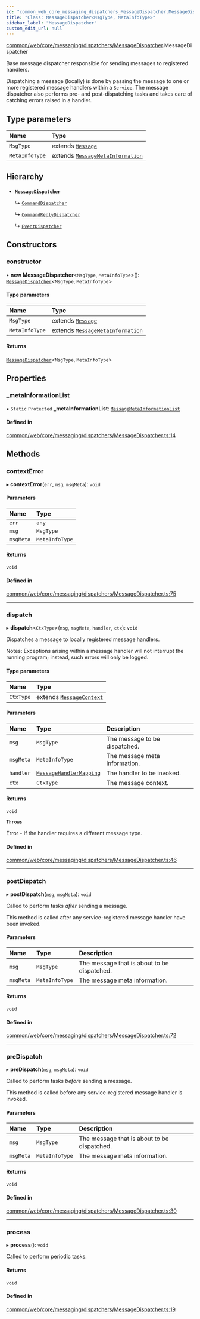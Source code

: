 ```yaml
---
id: "common_web_core_messaging_dispatchers_MessageDispatcher.MessageDispatcher"
title: "Class: MessageDispatcher<MsgType, MetaInfoType>"
sidebar_label: "MessageDispatcher"
custom_edit_url: null
---
```


[common/web/core/messaging/dispatchers/MessageDispatcher](../modules/common_web_core_messaging_dispatchers_MessageDispatcher.md).MessageDispatcher

Base message dispatcher responsible for sending messages to registered handlers.

Dispatching a message (locally) is done by passing the message to one or more registered message handlers within a ``Service``.
The message dispatcher also performs pre- and post-dispatching tasks and takes care of catching errors raised in a handler.

## Type parameters

| Name | Type |
| :------ | :------ |
| `MsgType` | extends [`Message`](common_web_core_messaging_Message.Message.md) |
| `MetaInfoType` | extends [`MessageMetaInformation`](common_web_core_messaging_meta_MessageMetaInformation.MessageMetaInformation.md) |

## Hierarchy

- **`MessageDispatcher`**

  ↳ [`CommandDispatcher`](common_web_core_messaging_dispatchers_CommandDispatcher.CommandDispatcher.md)

  ↳ [`CommandReplyDispatcher`](common_web_core_messaging_dispatchers_CommandReplyDispatcher.CommandReplyDispatcher.md)

  ↳ [`EventDispatcher`](common_web_core_messaging_dispatchers_EventDispatcher.EventDispatcher.md)

## Constructors

### constructor

• **new MessageDispatcher**<`MsgType`, `MetaInfoType`\>(): [`MessageDispatcher`](common_web_core_messaging_dispatchers_MessageDispatcher.MessageDispatcher.md)<`MsgType`, `MetaInfoType`\>

#### Type parameters

| Name | Type |
| :------ | :------ |
| `MsgType` | extends [`Message`](common_web_core_messaging_Message.Message.md) |
| `MetaInfoType` | extends [`MessageMetaInformation`](common_web_core_messaging_meta_MessageMetaInformation.MessageMetaInformation.md) |

#### Returns

[`MessageDispatcher`](common_web_core_messaging_dispatchers_MessageDispatcher.MessageDispatcher.md)<`MsgType`, `MetaInfoType`\>

## Properties

### \_metaInformationList

▪ `Static` `Protected` **\_metaInformationList**: [`MessageMetaInformationList`](common_web_core_messaging_meta_MessageMetaInformationList.MessageMetaInformationList.md)

#### Defined in

[common/web/core/messaging/dispatchers/MessageDispatcher.ts:14](https://github.com/Soroush9978/rds-ng/blob/3365237/src/common/web/core/messaging/dispatchers/MessageDispatcher.ts#L14)

## Methods

### contextError

▸ **contextError**(`err`, `msg`, `msgMeta`): `void`

#### Parameters

| Name | Type |
| :------ | :------ |
| `err` | `any` |
| `msg` | `MsgType` |
| `msgMeta` | `MetaInfoType` |

#### Returns

`void`

#### Defined in

[common/web/core/messaging/dispatchers/MessageDispatcher.ts:75](https://github.com/Soroush9978/rds-ng/blob/3365237/src/common/web/core/messaging/dispatchers/MessageDispatcher.ts#L75)

___

### dispatch

▸ **dispatch**<`CtxType`\>(`msg`, `msgMeta`, `handler`, `ctx`): `void`

Dispatches a message to locally registered message handlers.

Notes:
    Exceptions arising within a message handler will not interrupt the running program; instead, such errors will only be logged.

#### Type parameters

| Name | Type |
| :------ | :------ |
| `CtxType` | extends [`MessageContext`](common_web_core_messaging_handlers_MessageContext.MessageContext.md) |

#### Parameters

| Name | Type | Description |
| :------ | :------ | :------ |
| `msg` | `MsgType` | The message to be dispatched. |
| `msgMeta` | `MetaInfoType` | The message meta information. |
| `handler` | [`MessageHandlerMapping`](common_web_core_messaging_handlers_MessageHandler.MessageHandlerMapping.md) | The handler to be invoked. |
| `ctx` | `CtxType` | The message context. |

#### Returns

`void`

**`Throws`**

Error - If the handler requires a different message type.

#### Defined in

[common/web/core/messaging/dispatchers/MessageDispatcher.ts:46](https://github.com/Soroush9978/rds-ng/blob/3365237/src/common/web/core/messaging/dispatchers/MessageDispatcher.ts#L46)

___

### postDispatch

▸ **postDispatch**(`msg`, `msgMeta`): `void`

Called to perform tasks *after* sending a message.

This method is called after any service-registered message handler have been invoked.

#### Parameters

| Name | Type | Description |
| :------ | :------ | :------ |
| `msg` | `MsgType` | The message that is about to be dispatched. |
| `msgMeta` | `MetaInfoType` | The message meta information. |

#### Returns

`void`

#### Defined in

[common/web/core/messaging/dispatchers/MessageDispatcher.ts:72](https://github.com/Soroush9978/rds-ng/blob/3365237/src/common/web/core/messaging/dispatchers/MessageDispatcher.ts#L72)

___

### preDispatch

▸ **preDispatch**(`msg`, `msgMeta`): `void`

Called to perform tasks *before* sending a message.

This method is called before any service-registered message handler is invoked.

#### Parameters

| Name | Type | Description |
| :------ | :------ | :------ |
| `msg` | `MsgType` | The message that is about to be dispatched. |
| `msgMeta` | `MetaInfoType` | The message meta information. |

#### Returns

`void`

#### Defined in

[common/web/core/messaging/dispatchers/MessageDispatcher.ts:30](https://github.com/Soroush9978/rds-ng/blob/3365237/src/common/web/core/messaging/dispatchers/MessageDispatcher.ts#L30)

___

### process

▸ **process**(): `void`

Called to perform periodic tasks.

#### Returns

`void`

#### Defined in

[common/web/core/messaging/dispatchers/MessageDispatcher.ts:19](https://github.com/Soroush9978/rds-ng/blob/3365237/src/common/web/core/messaging/dispatchers/MessageDispatcher.ts#L19)
